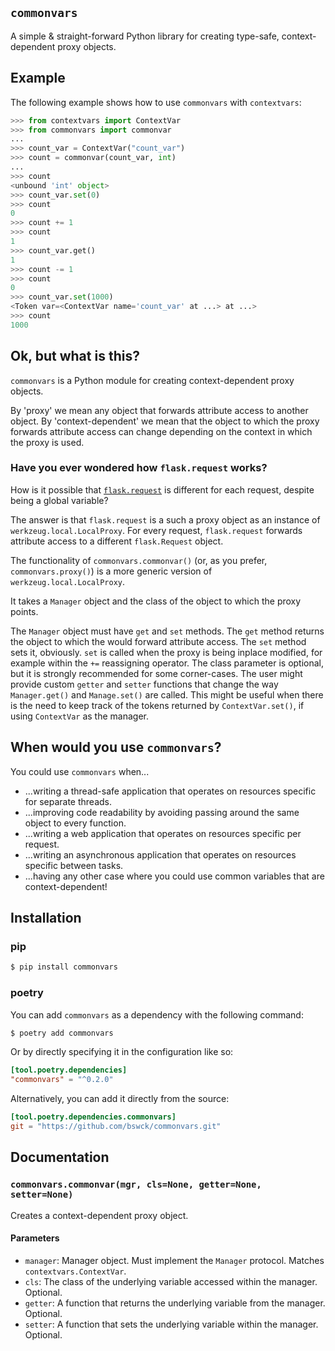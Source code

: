 ## `commonvars`

A simple & straight-forward Python library for creating type-safe, context-dependent proxy objects.

## Example

The following example shows how to use `commonvars` with `contextvars`:

```python
>>> from contextvars import ContextVar
>>> from commonvars import commonvar
...
>>> count_var = ContextVar("count_var")
>>> count = commonvar(count_var, int)
...
>>> count
<unbound 'int' object>
>>> count_var.set(0)
>>> count
0
>>> count += 1
>>> count
1
>>> count_var.get()
1
>>> count -= 1
>>> count
0
>>> count_var.set(1000)
<Token var=<ContextVar name='count_var' at ...> at ...>
>>> count
1000
```

## Ok, but what is this?

`commonvars` is a Python module for creating context-dependent proxy objects.

By 'proxy' we mean any object that forwards attribute access to another
object. By 'context-dependent' we mean that the object to which the proxy
forwards attribute access can change depending on the context in which the
proxy is used.

### Have you ever wondered how `flask.request` works?

How is it possible
that [`flask.request`](https://tedboy.github.io/flask/interface_api.incoming_request_data.html?highlight=request#flask.request)
is different for each request, despite being a global variable?

The answer is that `flask.request` is a such a proxy object as an instance of `werkzeug.local.LocalProxy`.
For every request, `flask.request` forwards attribute access to a different `flask.Request` object.

The functionality of `commonvars.commonvar()` (or, as you prefer, `commonvars.proxy()`) is a more generic version of `werkzeug.local.LocalProxy`.

It takes a `Manager` object and the class of the object to which the proxy points.

The `Manager` object must have `get` and `set` methods. The `get` method returns
the object to which the would forward attribute access. The `set` method sets it, obviously.
`set` is called when the proxy is being inplace modified, for example within the `+=` reassigning operator.
The class parameter is optional, but it is strongly recommended for some corner-cases.
The user might provide custom `getter` and `setter` functions that change the way
`Manager.get()` and `Manage.set()` are called.
This might be useful when there is the need to keep track of the tokens
returned by `ContextVar.set()`, if using `ContextVar` as the manager.

## When would you use `commonvars`?

You could use `commonvars` when...
* ...writing a thread-safe application that operates on resources specific for separate threads.
* ...improving code readability by avoiding passing around the same object to every function.
* ...writing a web application that operates on resources specific per request.
* ...writing an asynchronous application that operates on resources specific between tasks.
* ...having any other case where you could use common variables that are context-dependent!

## Installation

### pip
```bash
$ pip install commonvars
```

### poetry

You can add `commonvars` as a dependency with the following command:

```bash
$ poetry add commonvars
```

Or by directly specifying it in the configuration like so:

```toml
[tool.poetry.dependencies]
"commonvars" = "^0.2.0"
```

Alternatively, you can add it directly from the source:

```toml
[tool.poetry.dependencies.commonvars]
git = "https://github.com/bswck/commonvars.git"
```

## Documentation

### `commonvars.commonvar(mgr, cls=None, getter=None, setter=None)`

Creates a context-dependent proxy object.

#### Parameters
* `manager`: Manager object. Must implement the `Manager` protocol. Matches `contextvars.ContextVar`.
* `cls`: The class of the underlying variable accessed within the manager. Optional.
* `getter`: A function that returns the underlying variable from the manager. Optional.
* `setter`: A function that sets the underlying variable within the manager. Optional.
